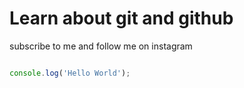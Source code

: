 # Learn about git and github

subscribe to me and follow me on instagram

```javascript

console.log('Hello World');
```